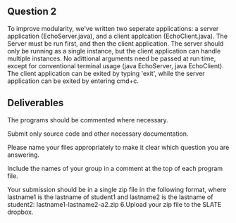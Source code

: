 ## Question 2

To improve modularity, we've written two seperate applications: a server application (EchoServer.java), and a client applcation (EchoClient.java). The Server must be run first, and then the client application. The server should only be running as a single instance, but the client application can handle multiple instances. No adittional arguments need be passed at run time, except for conventional terminal usage (java EchoServer, java EchoClient). The client application can be exited by typing 'exit', while the server application can be exited by entering cmd+c.

## Deliverables

The programs should be commented where necessary.

Submit only source code and other necessary documentation.

Please name your files appropriately to make it clear which question you are answering.

Include the names of your group in a comment at the top of each program file.

Your submission should be in a single zip file in the following format, where lastname1 is the lastname of student1 and lastname2 is the lastname of student2: lastname1-lastname2-a2.zip 6.Upload your zip file to the SLATE dropbox.
